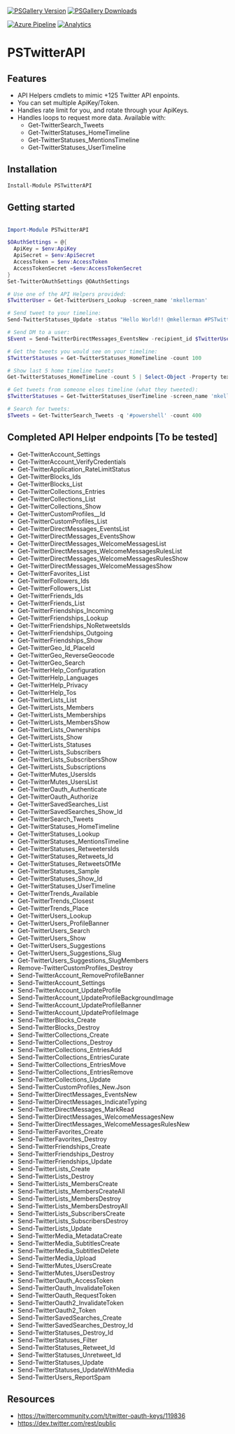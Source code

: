 [![PSGallery Version](https://img.shields.io/powershellgallery/v/PSTwitterAPI.svg?style=for-the-badge&label=PowerShell%20Gallery)](https://www.powershellgallery.com/packages/PSTwitterAPI/)
[![PSGallery Downloads](https://img.shields.io/powershellgallery/dt/PSTwitterAPI.svg?style=for-the-badge&label=Downloads)](https://www.powershellgallery.com/packages/PSTwitterAPI/)

[![Azure Pipeline](https://img.shields.io/azure-devops/build/mkellerman/PSTwitterAPI/7.svg?style=for-the-badge&label=Azure%20Pipeline)](https://dev.azure.com/mkellerman/PSTwitterAPI/_build?definitionId=7)
[![Analytics](https://ga-beacon.appspot.com/UA-133882862-1/PSTwitterAPI?pixel)](https://github.com/mkellerman)

# PSTwitterAPI

## Features

- API Helpers cmdlets to mimic +125 Twitter API enpoints.
- You can set multiple ApiKey/Token.
- Handles rate limit for you, and rotate through your ApiKeys.
- Handles loops to request more data. Available with:
  - Get-TwitterSearch_Tweets
  - Get-TwitterStatuses_HomeTimeline
  - Get-TwitterStatuses_MentionsTimeline
  - Get-TwitterStatuses_UserTimeline


## Installation

```powershell
Install-Module PSTwitterAPI
```

## Getting started

```powershell

Import-Module PSTwitterAPI

$OAuthSettings = @{
  ApiKey = $env:ApiKey
  ApiSecret = $env:ApiSecret
  AccessToken = $env:AccessToken
  AccessTokenSecret =$env:AccessTokenSecret
}
Set-TwitterOAuthSettings @OAuthSettings

# Use one of the API Helpers provided:
$TwitterUser = Get-TwitterUsers_Lookup -screen_name 'mkellerman'

# Send tweet to your timeline:
Send-TwitterStatuses_Update -status "Hello World!! @mkellerman #PSTwitterAPI"

# Send DM to a user:
$Event = Send-TwitterDirectMessages_EventsNew -recipient_id $TwitterUser.Id -text "Hello @$($TwitterUser.screen_name)!! #PSTwitterAPI"

# Get the tweets you would see on your timeline:
$TwitterStatuses = Get-TwitterStatuses_HomeTimeline -count 100

# Show last 5 home timeline tweets
Get-TwitterStatuses_HomeTimeline -count 5 | Select-Object -Property text -ExpandProperty user | Select-Object name, text | Format-List

# Get tweets from someone elses timeline (what they tweeted):
$TwitterStatuses = Get-TwitterStatuses_UserTimeline -screen_name 'mkellerman' -count 400

# Search for tweets:
$Tweets = Get-TwitterSearch_Tweets -q '#powershell' -count 400

```

## Completed API Helper endpoints [To be tested]
 - Get-TwitterAccount_Settings
 - Get-TwitterAccount_VerifyCredentials
 - Get-TwitterApplication_RateLimitStatus
 - Get-TwitterBlocks_Ids
 - Get-TwitterBlocks_List
 - Get-TwitterCollections_Entries
 - Get-TwitterCollections_List
 - Get-TwitterCollections_Show
 - Get-TwitterCustomProfiles__Id
 - Get-TwitterCustomProfiles_List
 - Get-TwitterDirectMessages_EventsList
 - Get-TwitterDirectMessages_EventsShow
 - Get-TwitterDirectMessages_WelcomeMessagesList
 - Get-TwitterDirectMessages_WelcomeMessagesRulesList
 - Get-TwitterDirectMessages_WelcomeMessagesRulesShow
 - Get-TwitterDirectMessages_WelcomeMessagesShow
 - Get-TwitterFavorites_List
 - Get-TwitterFollowers_Ids
 - Get-TwitterFollowers_List
 - Get-TwitterFriends_Ids
 - Get-TwitterFriends_List
 - Get-TwitterFriendships_Incoming
 - Get-TwitterFriendships_Lookup
 - Get-TwitterFriendships_NoRetweetsIds
 - Get-TwitterFriendships_Outgoing
 - Get-TwitterFriendships_Show
 - Get-TwitterGeo_Id_PlaceId
 - Get-TwitterGeo_ReverseGeocode
 - Get-TwitterGeo_Search
 - Get-TwitterHelp_Configuration
 - Get-TwitterHelp_Languages
 - Get-TwitterHelp_Privacy
 - Get-TwitterHelp_Tos
 - Get-TwitterLists_List
 - Get-TwitterLists_Members
 - Get-TwitterLists_Memberships
 - Get-TwitterLists_MembersShow
 - Get-TwitterLists_Ownerships
 - Get-TwitterLists_Show
 - Get-TwitterLists_Statuses
 - Get-TwitterLists_Subscribers
 - Get-TwitterLists_SubscribersShow
 - Get-TwitterLists_Subscriptions
 - Get-TwitterMutes_UsersIds
 - Get-TwitterMutes_UsersList
 - Get-TwitterOauth_Authenticate
 - Get-TwitterOauth_Authorize
 - Get-TwitterSavedSearches_List
 - Get-TwitterSavedSearches_Show_Id
 - Get-TwitterSearch_Tweets
 - Get-TwitterStatuses_HomeTimeline
 - Get-TwitterStatuses_Lookup
 - Get-TwitterStatuses_MentionsTimeline
 - Get-TwitterStatuses_RetweetersIds
 - Get-TwitterStatuses_Retweets_Id
 - Get-TwitterStatuses_RetweetsOfMe
 - Get-TwitterStatuses_Sample
 - Get-TwitterStatuses_Show_Id
 - Get-TwitterStatuses_UserTimeline
 - Get-TwitterTrends_Available
 - Get-TwitterTrends_Closest
 - Get-TwitterTrends_Place
 - Get-TwitterUsers_Lookup
 - Get-TwitterUsers_ProfileBanner
 - Get-TwitterUsers_Search
 - Get-TwitterUsers_Show
 - Get-TwitterUsers_Suggestions
 - Get-TwitterUsers_Suggestions_Slug
 - Get-TwitterUsers_Suggestions_SlugMembers
 - Remove-TwitterCustomProfiles_Destroy
 - Send-TwitterAccount_RemoveProfileBanner
 - Send-TwitterAccount_Settings
 - Send-TwitterAccount_UpdateProfile
 - Send-TwitterAccount_UpdateProfileBackgroundImage
 - Send-TwitterAccount_UpdateProfileBanner
 - Send-TwitterAccount_UpdateProfileImage
 - Send-TwitterBlocks_Create
 - Send-TwitterBlocks_Destroy
 - Send-TwitterCollections_Create
 - Send-TwitterCollections_Destroy
 - Send-TwitterCollections_EntriesAdd
 - Send-TwitterCollections_EntriesCurate
 - Send-TwitterCollections_EntriesMove
 - Send-TwitterCollections_EntriesRemove
 - Send-TwitterCollections_Update
 - Send-TwitterCustomProfiles_New.Json
 - Send-TwitterDirectMessages_EventsNew
 - Send-TwitterDirectMessages_IndicateTyping
 - Send-TwitterDirectMessages_MarkRead
 - Send-TwitterDirectMessages_WelcomeMessagesNew
 - Send-TwitterDirectMessages_WelcomeMessagesRulesNew
 - Send-TwitterFavorites_Create
 - Send-TwitterFavorites_Destroy
 - Send-TwitterFriendships_Create
 - Send-TwitterFriendships_Destroy
 - Send-TwitterFriendships_Update
 - Send-TwitterLists_Create
 - Send-TwitterLists_Destroy
 - Send-TwitterLists_MembersCreate
 - Send-TwitterLists_MembersCreateAll
 - Send-TwitterLists_MembersDestroy
 - Send-TwitterLists_MembersDestroyAll
 - Send-TwitterLists_SubscribersCreate
 - Send-TwitterLists_SubscribersDestroy
 - Send-TwitterLists_Update
 - Send-TwitterMedia_MetadataCreate
 - Send-TwitterMedia_SubtitlesCreate
 - Send-TwitterMedia_SubtitlesDelete
 - Send-TwitterMedia_Upload
 - Send-TwitterMutes_UsersCreate
 - Send-TwitterMutes_UsersDestroy
 - Send-TwitterOauth_AccessToken
 - Send-TwitterOauth_InvalidateToken
 - Send-TwitterOauth_RequestToken
 - Send-TwitterOauth2_InvalidateToken
 - Send-TwitterOauth2_Token
 - Send-TwitterSavedSearches_Create
 - Send-TwitterSavedSearches_Destroy_Id
 - Send-TwitterStatuses_Destroy_Id
 - Send-TwitterStatuses_Filter
 - Send-TwitterStatuses_Retweet_Id
 - Send-TwitterStatuses_Unretweet_Id
 - Send-TwitterStatuses_Update
 - Send-TwitterStatuses_UpdateWithMedia
 - Send-TwitterUsers_ReportSpam

## Resources

- https://twittercommunity.com/t/twitter-oauth-keys/119836
- https://dev.twitter.com/rest/public

